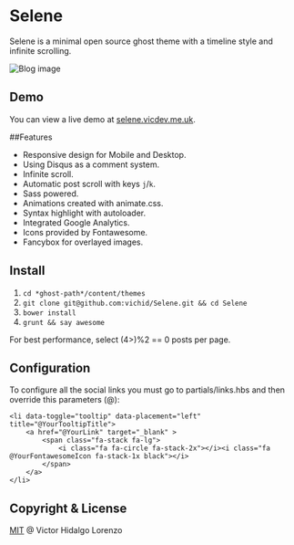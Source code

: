 # Selene

Selene is a minimal open source ghost theme with a timeline style and infinite scrolling.

![Blog image](/blog.png?raw=true)

## Demo

You can view a live demo at [selene.vicdev.me.uk](http://selene.vicdev.me.uk/).

##Features

* Responsive design for Mobile and Desktop.
* Using Disqus as a comment system.
* Infinite scroll.
* Automatic post scroll with keys `j`/`k`.
* Sass powered.
* Animations created with animate.css.
* Syntax highlight with autoloader.
* Integrated Google Analytics.
* Icons provided by Fontawesome.
* Fancybox for overlayed images.


## Install
1. `cd *ghost-path*/content/themes`
2. `git clone git@github.com:vichid/Selene.git && cd Selene`
3. `bower install`
4. `grunt && say awesome`


For best performance, select (4>)%2 == 0 posts per page.


## Configuration

To configure all the social links you must go to partials/links.hbs and then override this parameters (@):

```
<li data-toggle="tooltip" data-placement="left" title="@YourTooltipTitle">
	<a href="@YourLink" target="_blank" >
		<span class="fa-stack fa-lg">
			<i class="fa fa-circle fa-stack-2x"></i><i class="fa @YourFontawesomeIcon fa-stack-1x black"></i>
		</span>
	</a>
</li>
```


## Copyright & License

[MIT](http://opensource.org/licenses/MIT) @ Victor Hidalgo Lorenzo
